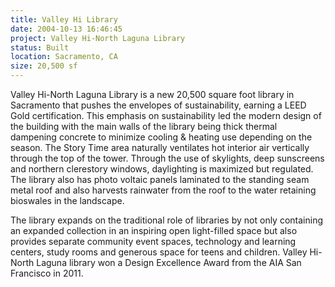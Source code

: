 ```yaml
---
title: Valley Hi Library
date: 2004-10-13 16:46:45
project: Valley Hi-North Laguna Library
status: Built
location: Sacramento, CA
size: 20,500 sf
---
```


Valley Hi-North Laguna Library is a new 20,500 square foot library in Sacramento that pushes the envelopes of sustainability, earning a LEED Gold certification.  This emphasis on sustainability led the modern design of the building with the main walls of the library being thick thermal dampening concrete to minimize cooling & heating use depending on the season. The Story Time area naturally ventilates hot interior air vertically through the top of the tower.  Through the use of skylights, deep sunscreens and northern clerestory windows, daylighting is maximized but regulated.  The library also has photo voltaic panels laminated to the standing seam metal roof and also harvests rainwater from the roof to the water retaining bioswales in the landscape.

The library expands on the traditional role of libraries by not only containing an expanded collection in an inspiring open light-filled space but also provides separate community event spaces, technology and learning centers, study rooms and generous space for teens and children.  Valley Hi-North Laguna library won a Design Excellence Award from the AIA San Francisco in 2011.  